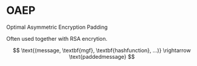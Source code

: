 # OAEP

Optimal Asymmetric Encryption Padding

Often used together with RSA encrytion.

$$
\text{(message, \textbf{mgf}, \textbf{hashfunction}, ...)} \rightarrow \text{paddedmessage}
$$
